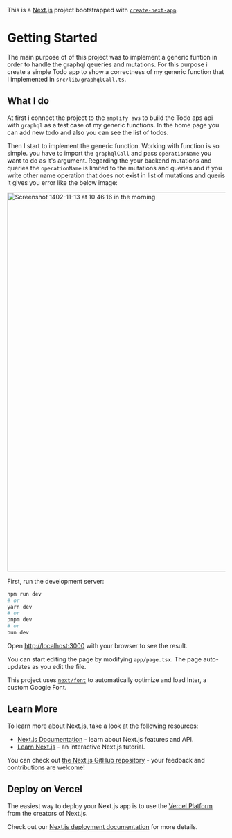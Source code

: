 This is a [Next.js](https://nextjs.org/) project bootstrapped with [`create-next-app`](https://github.com/vercel/next.js/tree/canary/packages/create-next-app).

# Getting Started

The main purpose of of this project was to implement a generic funtion in order to handle the graphql qeueries and mutations. For this purpose i create a simple Todo app to show a correctness of my generic function that I implemented in `src/lib/graphqlCall.ts`.

## What I do 

At first i connect the project to the `amplify aws` to build the Todo aps api with `graphql` as a test case of my generic functions. In the home page you can add new todo and also you can see the list of todos.

Then I start to implement the generic function. Working with function is so simple. you have to import the `graphqlCall` and pass `operationName` you want to do as it's argument.
Regarding the your backend mutations and queries the `operationName` is limited to the mutations and queries and if you write other name operation that does not exist in list of mutations and queris it gives you error like the below image:

<img width="876" alt="Screenshot 1402-11-13 at 10 46 16 in the morning" src="https://github.com/alirezaJvh/gamertag-task/assets/30807540/216be17e-7bff-43f7-8599-30b89c81f834">








First, run the development server:

```bash
npm run dev
# or
yarn dev
# or
pnpm dev
# or
bun dev
```

Open [http://localhost:3000](http://localhost:3000) with your browser to see the result.

You can start editing the page by modifying `app/page.tsx`. The page auto-updates as you edit the file.

This project uses [`next/font`](https://nextjs.org/docs/basic-features/font-optimization) to automatically optimize and load Inter, a custom Google Font.

## Learn More

To learn more about Next.js, take a look at the following resources:

- [Next.js Documentation](https://nextjs.org/docs) - learn about Next.js features and API.
- [Learn Next.js](https://nextjs.org/learn) - an interactive Next.js tutorial.

You can check out [the Next.js GitHub repository](https://github.com/vercel/next.js/) - your feedback and contributions are welcome!

## Deploy on Vercel

The easiest way to deploy your Next.js app is to use the [Vercel Platform](https://vercel.com/new?utm_medium=default-template&filter=next.js&utm_source=create-next-app&utm_campaign=create-next-app-readme) from the creators of Next.js.

Check out our [Next.js deployment documentation](https://nextjs.org/docs/deployment) for more details.
